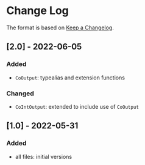 # Change Log

The format is based on [Keep a Changelog](http://keepachangelog.com/).

## [2.0] - 2022-06-05
### Added
- `CoOutput`: typealias and extension functions
### Changed
- `CoIntOutput`: extended to include use of `CoOutput`

## [1.0] - 2022-05-31
### Added
- all files: initial versions
